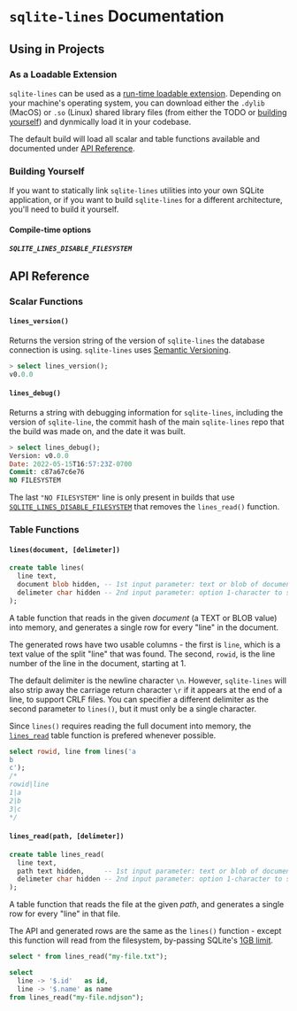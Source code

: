 # `sqlite-lines` Documentation

## Using in Projects

### As a Loadable Extension

`sqlite-lines` can be used as a [run-time loadable extension](https://www.sqlite.org/loadext.html). Depending on your machine's operating system, you can download either the `.dylib` (MacOS) or `.so` (Linux) shared library files (from either the TODO or [building yourself](#building-yourself)) and dynmically load it in your codebase.

The default build will load all scalar and table functions available and documented under [API Reference](#api-reference).

### Building Yourself

If you want to statically link `sqlite-lines` utilities into your own SQLite application, or if you want to build `sqlite-lines` for a different architecture, you'll need to build it yourself.

#### Compile-time options

##### `SQLITE_LINES_DISABLE_FILESYSTEM`

## API Reference

### Scalar Functions

#### `lines_version()`

Returns the version string of the version of `sqlite-lines` the database connection is using. `sqlite-lines` uses [Semantic Versioning](https://semver.org/).

```sql
> select lines_version();
v0.0.0
```

#### `lines_debug()`

Returns a string with debugging information for `sqlite-lines`, including the version of `sqlite-line`, the commit hash of the main `sqlite-lines` repo that the build was made on, and the date it was built.

```sql
> select lines_debug();
Version: v0.0.0
Date: 2022-05-15T16:57:23Z-0700
Commit: c87a67c6e76
NO FILESYSTEM
```

The last `"NO FILESYSTEM"` line is only present in builds that use [`SQLITE_LINES_DISABLE_FILESYSTEM`](#SQLITE_LINES_DISABLE_FILESYSTEM) that removes the `lines_read()` function.

### Table Functions

#### `lines(document, [delimeter])`

```sql
create table lines(
  line text,
  document blob hidden, -- 1st input parameter: text or blob of document to read
  delimeter char hidden -- 2nd input parameter: option 1-character to split on
);
```

A table function that reads in the given _document_ (a TEXT or BLOB value) into memory, and generates a single row for every "line" in the document.

The generated rows have two usable columns - the first is `line`, which is a text value of the split "line" that was found. The second, `rowid`, is the line number of the line in the document, starting at 1.

The default delimiter is the newline character `\n`. However, `sqlite-lines` will also strip away the carriage return character `\r` if it appears at the end of a line, to support CRLF files. You can specifier a different delimiter as the second parameter to `lines()`, but it must only be a single character.

Since `lines()` requires reading the full document into memory, the [`lines_read`](#linesreadpath-delimeter) table function is prefered whenever possible.

```sql
select rowid, line from lines('a
b
c');
/*
rowid|line
1|a
2|b
3|c
*/

```

#### `lines_read(path, [delimeter])`

```sql
create table lines_read(
  line text,
  path text hidden,     -- 1st input parameter: text or blob of document to read
  delimeter char hidden -- 2nd input parameter: option 1-character to split on
);
```

A table function that reads the file at the given _path_, and generates a single row for every "line" in that file.

The API and generated rows are the same as the `lines()` function - except this function will read from the filesystem, by-passing SQLite's [1GB limit](https://www.sqlite.org/limits.html#max_length).

```sql
select * from lines_read("my-file.txt");

select
  line -> '$.id'   as id,
  line -> '$.name' as name
from lines_read("my-file.ndjson");
```
